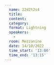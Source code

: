 ```yaml
---
  name: 22d2t2s4
  title: 
  content:
  category: 
  format: Lightning
  speakers: 
    - 
  room: Mezzanine
  date: 14/10/2022
  time_start: '13:00'
  time_end: '13:15'
---
```

